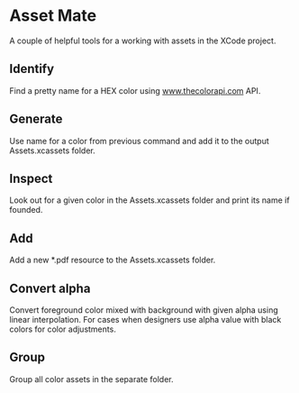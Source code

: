 # Asset Mate

A couple of helpful tools for a working with assets in the XCode project.

## Identify

Find a pretty name for a HEX color using www.thecolorapi.com API.

## Generate

Use name for a color from previous command and add it to the output Assets.xcassets folder.

## Inspect

Look out for a given color in the Assets.xcassets folder and print its name if founded.

## Add

Add a new *.pdf resource to the Assets.xcassets folder.

## Convert alpha

Convert foreground color mixed with background with given alpha using linear interpolation.
For cases when designers use alpha value with black colors for color adjustments.

## Group

Group all color assets in the separate folder.

